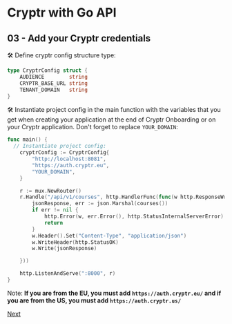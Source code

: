 # Cryptr with Go API

## 03 - Add your Cryptr credentials

🛠️️ Define cryptr config structure type:

```go
type CryptrConfig struct {
	AUDIENCE        string
	CRYPTR_BASE_URL string
	TENANT_DOMAIN   string
}
```

🛠️️ Instantiate project config in the main function with the variables that you get when creating your application at the end of Cryptr Onboarding or on your Cryptr application. Don't forget to replace `YOUR_DOMAIN`:

```go
func main() {
  // Instantiate project config:
	cryptrConfig := CryptrConfig{
		"http://localhost:8081",
		"https://auth.cryptr.eu",
		"YOUR_DOMAIN",
	}

	r := mux.NewRouter()
	r.Handle("/api/v1/courses", http.HandlerFunc(func(w http.ResponseWriter, r *http.Request) {
		jsonResponse, err := json.Marshal(courses())
		if err != nil {
			http.Error(w, err.Error(), http.StatusInternalServerError)
			return
		}
		w.Header().Set("Content-Type", "application/json")
		w.WriteHeader(http.StatusOK)
		w.Write(jsonResponse)

	}))

	http.ListenAndServe(":8000", r)
}
```

Note: __If you are from the EU, you must add `https://auth.cryptr.eu/` and if you are from the US, you must add `https://auth.cryptr.us/`__

[Next](https://github.com/cryptr-examples/cryptr-go-api-sample/tree/04-protect-api-endpoints)
